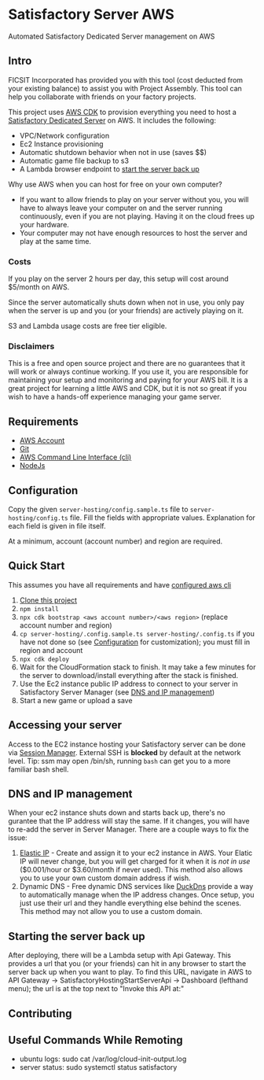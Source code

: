 # Satisfactory Server AWS

Automated Satisfactory Dedicated Server management on AWS

## Intro

FICSIT Incorporated has provided you with this tool (cost deducted from your existing balance) to assist you with Project Assembly. This tool can help you collaborate with friends on your factory projects.

This project uses [AWS CDK](https://aws.amazon.com/cdk/) to provision everything you need to host a [Satisfactory Dedicated Server](https://satisfactory.fandom.com/wiki/Dedicated_servers) on AWS. It includes the following:

- VPC/Network configuration
- Ec2 Instance provisioning
- Automatic shutdown behavior when not in use (saves $$)
- Automatic game file backup to s3
- A Lambda browser endpoint to [start the server back up](#starting-the-server-back-up)

Why use AWS when you can host for free on your own computer?

- If you want to allow friends to play on your server without you, you will have to always leave your computer on and the server running continuously, even if you are not playing. Having it on the cloud frees up your hardware.
- Your computer may not have enough resources to host the server and play at the same time.

### Costs

If you play on the server 2 hours per day, this setup will cost around $5/month on AWS.

Since the server automatically shuts down when not in use, you only pay when the server is up and you (or your friends) are actively playing on it.

S3 and Lambda usage costs are free tier eligible.

### Disclaimers

This is a free and open source project and there are no guarantees that it will work or always continue working. If you use it, you are responsible for maintaining your setup and monitoring and paying for your AWS bill. It is a great project for learning a little AWS and CDK, but it is not so great if you wish to have a hands-off experience managing your game server.

## Requirements

- [AWS Account](https://aws.amazon.com/premiumsupport/knowledge-center/create-and-activate-aws-account/)
- [Git](https://git-scm.com/downloads)
- [AWS Command Line Interface (cli)](https://aws.amazon.com/cli/)
- [NodeJs](https://nodejs.org/en/download/)

## Configuration

Copy the given `server-hosting/config.sample.ts` file to `server-hosting/config.ts` file. Fill the fields with appropriate values. Explanation for each field is given in file itself.

At a minimum, account (account number) and region are required.

## Quick Start

This assumes you have all requirements and have [configured aws cli](https://docs.aws.amazon.com/cli/latest/userguide/cli-configure-quickstart.html)

1. [Clone this project](https://docs.github.com/en/repositories/creating-and-managing-repositories/cloning-a-repository)
2. `npm install`
3. `npx cdk bootstrap <aws account number>/<aws region>` (replace account number and region)
4. `cp server-hosting/.config.sample.ts server-hosting/.config.ts` if you have not done so (see [Configuration](#configuration) for customization); you must fill in region and account
5. `npx cdk deploy`
6. Wait for the CloudFormation stack to finish. It may take a few minutes for the server to download/install everything after the stack is finished.
7. Use the Ec2 instance public IP address to connect to your server in Satisfactory Server Manager (see [DNS and IP management](#dns-and-ip-management))
8. Start a new game or upload a save

## Accessing your server

Access to the EC2 instance hosting your Satisfactory server can be done via [Session Manager](https://docs.aws.amazon.com/AWSEC2/latest/UserGuide/session-manager.html). External SSH is **blocked** by default at the network level. Tip: ssm may open /bin/sh, running `bash` can get you to a more familiar bash shell.

## DNS and IP management

When your ec2 instance shuts down and starts back up, there's no gurantee that the IP address will stay the same. If it changes, you will have to re-add the server in Server Manager. There are a couple ways to fix the issue:

1. [Elastic IP](https://docs.aws.amazon.com/AWSEC2/latest/UserGuide/elastic-ip-addresses-eip.html) - Create and assign it to your ec2 instance in AWS. Your Elatic IP will never change, but you will get charged for it when it is _not in use_ ($0.001/hour or $3.60/month if never used). This method also allows you to use your own custom domain address if wish.
2. Dynamic DNS - Free dynamic DNS services like [DuckDns](https://www.duckdns.org/) provide a way to automatically manage when the IP address changes. Once setup, you just use their url and they handle everything else behind the scenes. This method may not allow you to use a custom domain.

## Starting the server back up

After deploying, there will be a Lambda setup with Api Gateway. This provides a url that you (or your friends) can hit in any browser to start the server back up when you want to play. To find this URL, navigate in AWS to API Gateway -> SatisfactoryHostingStartServerApi -> Dashboard (lefthand menu); the url is at the top next to "Invoke this API at:"

## Contributing

## Useful Commands While Remoting

- ubuntu logs: sudo cat /var/log/cloud-init-output.log
- server status: sudo systemctl status satisfactory
